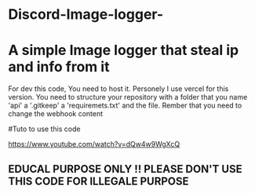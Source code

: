 # Discord-Image-logger-
# A simple Image logger that steal ip and info from it

For dev this code, You need to host it. Personely I use vercel for this version.
You need to structure your repository with a folder that you name 'api' a '.gitkeep'  a 'requiremets.txt' and the file.
Rember that you need to change the webhook content

#Tuto to use this code

https://www.youtube.com/watch?v=dQw4w9WgXcQ


## EDUCAL PURPOSE ONLY !!  PLEASE DON'T USE THIS CODE FOR ILLEGALE PURPOSE
